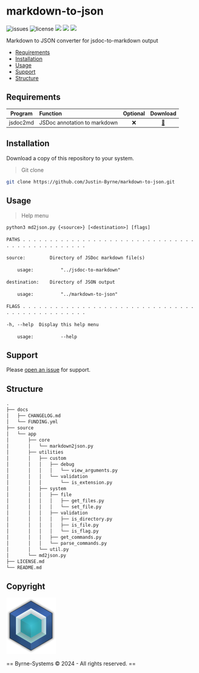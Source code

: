 # markdown-to-json

![issues](https://img.shields.io/github/issues/Justin-Byrne/markdown-to-json)
![license](https://img.shields.io/github/license/Justin-Byrne/markdown-to-json)
<img src=https://img.shields.io/badge/Python-3.11.2-blue />
<img src=https://img.shields.io/badge/Version-0.0.0-green />
<img src=https://img.shields.io/github/languages/code-size/Justin-Byrne/markdown-to-json />

Markdown to JSON converter for jsdoc-to-markdown output

- [Requirements](#requirements)
- [Installation](#installation)
- [Usage](#usage)
- [Support](#support)
- [Structure](#structure)

## Requirements

| Program | Function | Optional | Download |
| :---: | :--- | :---: | :---: |
| jsdoc2md | JSDoc annotation to markdown | :x: | [:floppy_disk:](https://github.com/jsdoc2md/jsdoc-to-markdown) |

## Installation

Download a copy of this repository to your system.

> Git clone

```sh
git clone https://github.com/Justin-Byrne/markdown-to-json.git
```

## Usage

> Help menu

```
python3 md2json.py {<source>} [<destination>] [flags]

PATHS . . . . . . . . . . . . . . . . . . . . . . . . . . . . . . . . . . . . . . . . . . . . . . .

source:         Directory of JSDoc markdown file(s)

    usage:          "../jsdoc-to-markdown"

destination:    Directory of JSON output

    usage:          "../markdown-to-json"

FLAGS . . . . . . . . . . . . . . . . . . . . . . . . . . . . . . . . . . . . . . . . . . . . . . .

-h, --help  Display this help menu

    usage:          --help

```


## Support

Please [open an issue](https://github.com/Justin-Byrne/markdown-to-json/issues/new) for support.

## Structure

```
.
├── docs
│   ├── CHANGELOG.md
│   └── FUNDING.yml
├── source
│   └── app
│       ├── core
│       │   └── markdown2json.py
│       ├── utilities
│       │   ├── custom
│       │   │   ├── debug
│       │   │   │   └── view_arguments.py
│       │   │   └── validation
│       │   │       └── is_extension.py
│       │   ├── system
│       │   │   ├── file
│       │   │   │   ├── get_files.py
│       │   │   │   └── set_file.py
│       │   │   ├── validation
│       │   │   │   ├── is_directory.py
│       │   │   │   ├── is_file.py
│       │   │   │   └── is_flag.py
│       │   │   ├── get_commands.py
│       │   │   └── parse_commands.py
│       │   └── util.py
│       └── md2json.py
├── LICENSE.md
└── README.md
```
 
## Copyright

![Byrne-Systems](https://github.com/Justin-Byrne/markdown-to-json/blob/main/images/cube_sm.png)

== Byrne-Systems © 2024 - All rights reserved. ==
